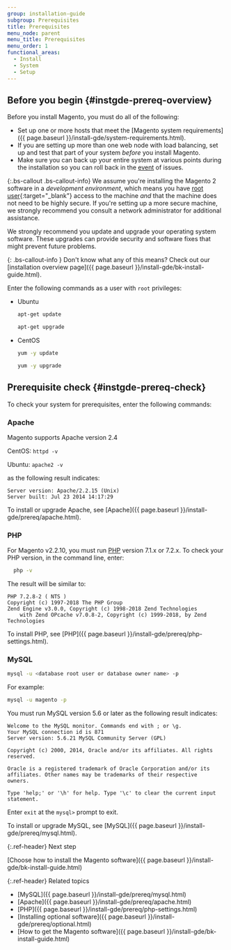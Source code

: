 ```yaml
---
group: installation-guide
subgroup: Prerequisites
title: Prerequisites
menu_node: parent
menu_title: Prerequisites
menu_order: 1
functional_areas:
  - Install
  - System
  - Setup
---
```


## Before you begin {#instgde-prereq-overview}

Before you install Magento, you must do all of the following:

* Set up one or more hosts that meet the [Magento system requirements]({{ page.baseurl }}/install-gde/system-requirements.html).
* If you are setting up more than one web node with load balancing, set up and test that part of your system _before_ you install Magento.
* Make sure you can back up your entire system at various points during the installation so you can roll back in the [event](https://glossary.magento.com/event) of issues.

{:.bs-callout .bs-callout-info}
We assume you're installing the Magento 2 software in a _development environment_, which means you have [root user](http://www.linfo.org/root.html){:target="_blank"} access to the machine _and_ that the machine does not need to be highly secure. If you're setting up a more secure machine, we strongly recommend you consult a network administrator for additional assistance.

We strongly recommend you update and upgrade your operating system software. These upgrades can provide security and software fixes that might prevent future problems.

{: .bs-callout-info }
Don't know what any of this means? Check out our [installation overview page]({{ page.baseurl }}/install-gde/bk-install-guide.html).

Enter the following commands as a user with `root` privileges:

* Ubuntu

   ```bash
   apt-get update
   ```

   ```bash
   apt-get upgrade
   ```

* CentOS

   ```bash
   yum -y update
   ```

   ```bash
   yum -y upgrade
   ```

## Prerequisite check {#instgde-prereq-check}

To check your system for prerequisites, enter the following commands:

### Apache

Magento supports Apache version 2.4

CentOS: `httpd -v`

Ubuntu: `apache2 -v`

as the following result indicates:

```terminal
Server version: Apache/2.2.15 (Unix)
Server built: Jul 23 2014 14:17:29
```

To install or upgrade Apache, see [Apache]({{ page.baseurl }}/install-gde/prereq/apache.html).

### PHP

For Magento v2.2.10, you must run [PHP](https://glossary.magento.com/php) version 7.1.x or 7.2.x.
To check your PHP version, in the command line, enter:

```bash
  php -v
```

 The result will be similar to:

```terminal
PHP 7.2.8-2 ( NTS )
Copyright (c) 1997-2018 The PHP Group
Zend Engine v3.0.0, Copyright (c) 1998-2018 Zend Technologies
    with Zend OPcache v7.0.8-2, Copyright (c) 1999-2018, by Zend Technologies
```

To install PHP, see [PHP]({{ page.baseurl }}/install-gde/prereq/php-settings.html).

### MySQL

```bash
mysql -u <database root user or database owner name> -p
```

For example:

```bash
mysql -u magento -p
```

You must run MySQL version 5.6 or later as the following result indicates:

```terminal
Welcome to the MySQL monitor. Commands end with ; or \g.
Your MySQL connection id is 871
Server version: 5.6.21 MySQL Community Server (GPL)

Copyright (c) 2000, 2014, Oracle and/or its affiliates. All rights reserved.

Oracle is a registered trademark of Oracle Corporation and/or its
affiliates. Other names may be trademarks of their respective
owners.

Type 'help;' or '\h' for help. Type '\c' to clear the current input statement.
```

Enter `exit` at the `mysql>` prompt to exit.

To install or upgrade MySQL, see [MySQL]({{ page.baseurl }}/install-gde/prereq/mysql.html).

{:.ref-header}
Next step

[Choose how to install the Magento software]({{ page.baseurl }}/install-gde/bk-install-guide.html)

{:.ref-header}
Related topics

*  [MySQL]({{ page.baseurl }}/install-gde/prereq/mysql.html)
*  [Apache]({{ page.baseurl }}/install-gde/prereq/apache.html)
*  [PHP]({{ page.baseurl }}/install-gde/prereq/php-settings.html)
*  [Installing optional software]({{ page.baseurl }}/install-gde/prereq/optional.html)
*  [How to get the Magento software]({{ page.baseurl }}/install-gde/bk-install-guide.html)
